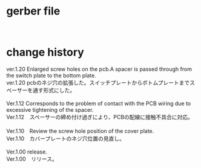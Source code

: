 # gerber file 
<br>

# change history

ver.1.20 Enlarged screw holes on the pcb.A spacer is passed through from the switch plate to the bottom plate.
<br>
ver.1.20 pcbのネジ穴の拡張した。スイッチプレートからボトムプレートまでスペーサーを通す形式にした。
<br><br>
Ver.1.12 Corresponds to the problem of contact with the PCB wiring due to excessive tightening of the spacer.
<br>
Ver.1.12　スペーサーの締め付け過ぎにより、PCBの配線に接触不具合に対応。
<br><br>
Ver.1.10　Review the screw hole position of the cover plate.
<br>
Ver.1.10　カバープレートのネジ穴位置の見直し。
<br><br>
Ver.1.00 release.
<br>
Ver.1.00　リリース。
<br><br>
